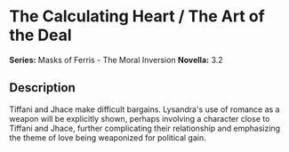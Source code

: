 # The Calculating Heart / The Art of the Deal

**Series:** Masks of Ferris - The Moral Inversion
**Novella:** 3.2

## Description

Tiffani and Jhace make difficult bargains. Lysandra's use of romance as a weapon will be explicitly shown, perhaps involving a character close to Tiffani and Jhace, further complicating their relationship and emphasizing the theme of love being weaponized for political gain.
